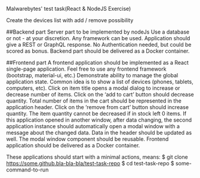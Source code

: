 Malwarebytes' test task(React & NodeJS Exercise)

Create the devices list with add / remove possibility

##Backend part
Server part to be implemented by nodeJs
Use a database or not - at your discretion.
Any framework can be used.
Application should give a REST or GraphQL response.
No Authentication needed, but could be scored as bonus.
Backend part should be delivered as a Docker container.

##Frontend part
A frontend application should be implemented as a React single-page application.
Feel free to use any frontend framework (bootstrap, material-ui, etc.)
Demonstrate ability to manage the global application state.
Common idea is to show a list of devices (phones, tablets, computers, etc).
Click on item title opens a modal dialog to increase or decrease number of items.
Click on the ‘add to cart’ button should decrease quantity. Total number of items in the cart
should be represented in the application header.
Click on the ‘remove from cart’ button should increase quantity.
The item quantity cannot be decreased if in stock left 0 items.
If this application opened in another window, after data changing, the second application
instance should automatically open a modal window with a message about the changed
data.
Data in the header should be updated as well.
The modal window component should be reusable.
Frontend application should be delivered as a Docker container.

These applications should start with a minimal actions, means:
$ git clone https://some.github.bla-bla-bla/test-task-repo
$ cd test-task-repo
$ some-command-to-run